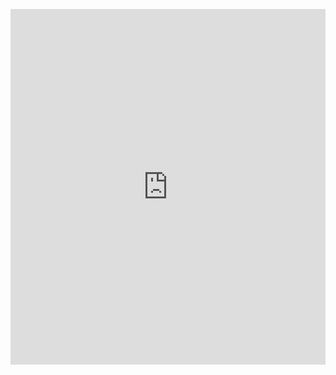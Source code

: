 <p><iframe allowfullscreen width="100%" height="569" class="google-slides-iframe" frameborder="0" scrolling="no" src="https://docs.google.com/presentation/d/e/2PACX-1vSOx2jW61h7A1r7rw_kRqRzVshLnveWcaObhcmyY2hCH1s8Ji7Ib27xUJu4RNjF831ZAArstKQeifeA/embed?start=false&amp;loop=false&amp;delayms=3000"></iframe></p>